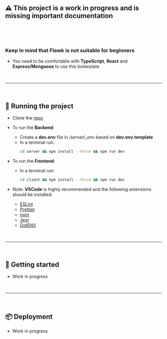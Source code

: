 ## ⚠️ This project is a **work in progress** and is missing important documentation

&nbsp;

&nbsp;

### Keep in mind that Flawk is not suitable for beginners
- You need to be comfortable with **TypeScript**, **React** and **Express/Mongoose** to use this boilerplate

&nbsp;

---

&nbsp;

## 💾 Running the project

- Clone the [repo](https://github.com/cakeslice/Flawk.js)

- To run the **Backend**:

  - Create a **dev.env** file in _/server/\_env_ based on **dev.env.template**
  - In a terminal run:
    ```bash
    cd server && npm install --force && npm run dev
    ```

- To run the **Frontend**:
  - In a terminal run:
    ```bash
    cd client && npm install --force && npm run dev
    ```
- Note: **VSCode** is highly recommended and the following extensions should be installed:
  - [ESLint](https://marketplace.visualstudio.com/items?itemName=dbaeumer.vscode-eslint)
  - [Prettier](https://marketplace.visualstudio.com/items?itemName=esbenp.prettier-vscode)
  - [npm](https://marketplace.visualstudio.com/items?itemName=eg2.vscode-npm-script)
  - [Jest](https://marketplace.visualstudio.com/items?itemName=Orta.vscode-jest)
  - [DotENV](https://marketplace.visualstudio.com/items?itemName=mikestead.dotenv)

&nbsp;

---

&nbsp;

## 📔 Getting started

- Work in progress

&nbsp;

---

&nbsp;

## 📦 Deployment

- Work in progress